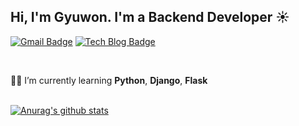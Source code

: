 ## Hi, I'm Gyuwon. I'm a Backend Developer ☀️
[![Gmail Badge](https://img.shields.io/badge/Gmail-d14836?style=flat-square&logo=Gmail&logoColor=white&link=mailto:gw1231seong@gmail.com)](mailto:gw1231seong@gmail.com)
[![Tech Blog Badge](http://img.shields.io/badge/-Dev%20blog-black?style=flat-square&link=https://zzsza.github.io/)](https://zzsza.github.io/)

<br>

 ✍🏻 I’m currently learning **Python**, **Django**, **Flask**  
 <br>


[![Anurag's github stats](https://github-readme-stats.vercel.app/api?username=95912gw&count_private=true&show_icons=true&theme=vue&include_all_commits&hide_title=true)](https://github.com/anuraghazra/github-readme-stats)
